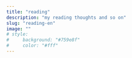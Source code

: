 ```yaml
---
title: "reading"
description: "my reading thoughts and so on"
slug: "reading-en"
image: ""
# style:
#     background: "#759e8f"
#     color: "#fff"
---
```

